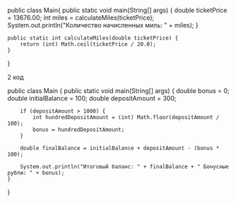 public class Main{
    public static void main(String[] args) {
        double ticketPrice = 13676.00;
        int miles = calculateMiles(ticketPrice);
        System.out.println("Количество начисленных миль: " + miles);
    }

    public static int calculateMiles(double ticketPrice) {
        return (int) Math.ceil(ticketPrice / 20.0);
    }
}




2 код


public class Main {
    public static void main(String[] args) {
        double bonus = 0;
        double initialBalance = 100;
        double depositAmount = 300;

        if (depositAmount > 1000) {
            int hundredDepositAmount = (int) Math.floor(depositAmount / 100);
            bonus = hundredDepositAmount;
        }

        double finalBalance = initialBalance + depositAmount - (bonus * 100);

        System.out.println("Итоговый баланс: " + finalBalance + " Бонусные рубли: " + bonus);
    }
}
